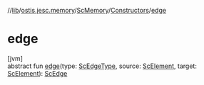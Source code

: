 //[lib](../../../../index.md)/[ostis.jesc.memory](../../index.md)/[ScMemory](../index.md)/[Constructors](index.md)/[edge](edge.md)

# edge

[jvm]\
abstract fun [edge](edge.md)(type: [ScEdgeType](../../../ostis.jesc.memory.element.edge/-sc-edge-type/index.md), source: [ScElement](../../../ostis.jesc.memory.element/-sc-element/index.md), target: [ScElement](../../../ostis.jesc.memory.element/-sc-element/index.md)): [ScEdge](../../../ostis.jesc.memory.element.edge/-sc-edge/index.md)
